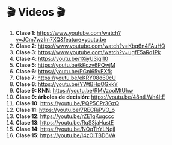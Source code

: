 # :clapper: Videos :clapper:

1. **Clase 1**: https://www.youtube.com/watch?v=JCm7wzIm7XQ&feature=youtu.be
2. **Clase 2**: https://www.youtube.com/watch?v=Kbg6n4FAuHQ
3. **Clase 3**: https://www.youtube.com/watch?v=ugfE5aRq1Pk
4. **Clase 4**: https://youtu.be/1XiyU3jqI10
5. **Clase 5**: https://youtu.be/kKczv6PQwjM
6. **Clase 6**: https://youtu.be/PGni65vEXfk
7. **Clase 7**: https://youtu.be/eKRY08d60cU
8. **Clase 8**: https://youtu.be/YWtBHpOGxkY
9. **Clase 9: KNN**: https://youtu.be/RMVzooMtUhw
10. **Clase 9: árboles de decisión**: https://youtu.be/48ntLWh4ltE
11. **Clase 10**: https://youtu.be/PQP5CPr3GzQ
12. **Clase 11**: https://youtu.be/7RECRjPVO_o
13. **Clase 12**: https://youtu.be/rZE1qKugccc
14. **Clase 13**: https://youtu.be/RqS3jaHustE
15. **Clase 14**: https://youtu.be/NOqThYLNqjI
16. **Clase 15**: https://youtu.be/I4zOITBD6VA
